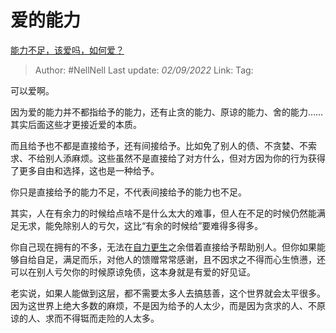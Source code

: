 # 爱的能力
[能力不足，该爱吗，如何爱？](https://www.zhihu.com/question/550654726/answer/2651564889)

> Author: #NellNell 
> Last update: *02/09/2022* 
> Link: 
> Tag: 

可以爱啊。

因为爱的能力并不都指给予的能力，还有止贪的能力、原谅的能力、舍的能力……其实后面这些才更接近爱的本质。

而且给予也不都是直接给予，还有间接给予。比如免了别人的债、不贪婪、不索求、不给别人添麻烦。这些虽然不是直接给了对方什么，但对方因为你的行为获得了更多自由和选择，这也是一种给予。

你只是直接给予的能力不足，不代表间接给予的能力也不足。

其实，人在有余力的时候给点啥不是什么太大的难事，但人在不足的时候仍然能满足无求，能免除别人的亏欠，这比“有余的时候给”要难得多得多。

你自己现在拥有的不多，无法在[自力更生](https://www.zhihu.com/search?q=%E8%87%AA%E5%8A%9B%E6%9B%B4%E7%94%9F&search_source=Entity&hybrid_search_source=Entity&hybrid_search_extra=%7B%22sourceType%22%3A%22answer%22%2C%22sourceId%22%3A2651564889%7D)之余借着直接给予帮助别人。但你如果能够自给自足，满足而乐，对他人的馈赠常常感谢，且不因求之不得而心生愤懑，还可以在别人亏欠你的时候原谅免债，这本身就是有爱的好见证。

老实说，如果人能做到这层，都不需要太多人去搞慈善，这个世界就会太平很多。因为这世界上绝大多数的麻烦，不是因为给予的人太少，而是因为贪求的人、不原谅的人、求而不得铤而走险的人太多。

  
